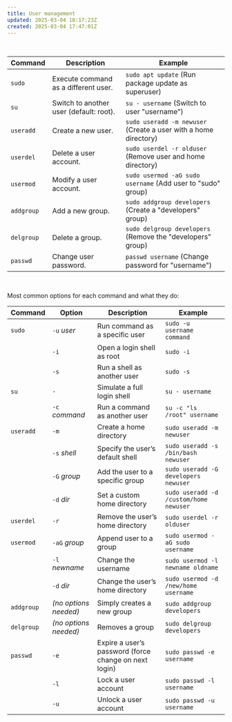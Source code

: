 ```yaml
---
title: User management
updated: 2025-03-04 18:17:23Z
created: 2025-03-04 17:47:01Z
---
```


&nbsp;

| Command | Description | Example |
| --- | --- | --- |
| `sudo` | Execute command as a different user. | `sudo apt update` (Run package update as superuser) |
| `su` | Switch to another user (default: root). | `su - username` (Switch to user "username") |
| `useradd` | Create a new user. | `sudo useradd -m newuser` (Create a user with a home directory) |
| `userdel` | Delete a user account. | `sudo userdel -r olduser` (Remove user and home directory) |
| `usermod` | Modify a user account. | `sudo usermod -aG sudo username` (Add user to "sudo" group) |
| `addgroup` | Add a new group. | `sudo addgroup developers` (Create a "developers" group) |
| `delgroup` | Delete a group. | `sudo delgroup developers` (Remove the "developers" group) |
| `passwd` | Change user password. | `passwd username` (Change password for "username") |

&nbsp;

Most common options for each command and what they do:

| Command | Option | Description | Example |
| --- | --- | --- | --- |
| `sudo` | `-u` *user* | Run command as a specific user | `sudo -u username command` |
|     | `-i` | Open a login shell as root | `sudo -i` |
|     | `-s` | Run a shell as another user | `sudo -s` |
| `su` | `-` | Simulate a full login shell | `su - username` |
|     | `-c` *command* | Run a command as another user | `su -c "ls /root" username` |
| `useradd` | `-m` | Create a home directory | `sudo useradd -m newuser` |
|     | `-s` *shell* | Specify the user’s default shell | `sudo useradd -s /bin/bash newuser` |
|     | `-G` *group* | Add the user to a specific group | `sudo useradd -G developers newuser` |
|     | `-d` *dir* | Set a custom home directory | `sudo useradd -d /custom/home newuser` |
| `userdel` | `-r` | Remove the user’s home directory | `sudo userdel -r olduser` |
| `usermod` | `-aG` *group* | Append user to a group | `sudo usermod -aG sudo username` |
|     | `-l` *newname* | Change the username | `sudo usermod -l newname oldname` |
|     | `-d` *dir* | Change the user’s home directory | `sudo usermod -d /new/home username` |
| `addgroup` | *(no options needed)* | Simply creates a new group | `sudo addgroup developers` |
| `delgroup` | *(no options needed)* | Removes a group | `sudo delgroup developers` |
| `passwd` | `-e` | Expire a user’s password (force change on next login) | `sudo passwd -e username` |
|     | `-l` | Lock a user account | `sudo passwd -l username` |
|     | `-u` | Unlock a user account | `sudo passwd -u username` |